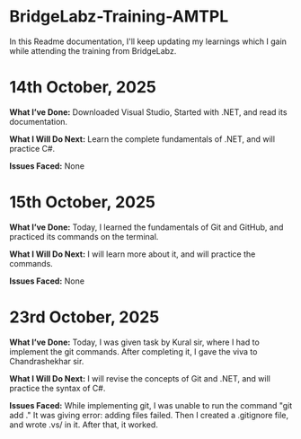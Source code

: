 # BridgeLabz-Training-AMTPL

In this Readme documentation, I'll keep updating my learnings which I gain while attending the training from BridgeLabz.

# 14th October, 2025
**What I’ve Done:** 
Downloaded Visual Studio, Started with .NET, and read its documentation. 

**What I Will Do Next:** 
Learn the complete fundamentals of .NET, and will practice C#.

**Issues Faced:** None

# 15th October, 2025
**What I’ve Done:** 
Today, I learned the fundamentals of Git and GitHub, and practiced its commands on the terminal.

**What I Will Do Next:** 
I will learn more about it, and will practice the commands.

**Issues Faced:** None


# 23rd October, 2025
**What I’ve Done:**
Today, I was given task by Kural sir, where I had to implement the git commands. After completing it, I gave the viva to Chandrashekhar sir.

**What I Will Do Next:**
I will revise the concepts of Git and .NET, and will practice the syntax of C#.

**Issues Faced:** 
While implementing git, I was unable to run the command "git add ."
It was giving error: adding files failed.
Then I created a .gitignore file, and wrote .vs/ in it.
After that, it worked.
